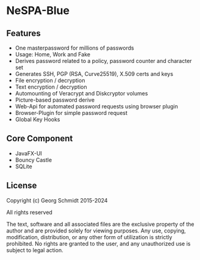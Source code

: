# NeSPA-Blue

## Features

- One masterpassword for millions of passwords
- Usage: Home, Work and Fake
- Derives password related to a policy, password counter and character set
- Generates SSH, PGP (RSA, Curve25519), X.509 certs and keys
- File encryption / decryption
- Text encryption / decryption
- Automounting of Veracrypt and Diskcryptor volumes
- Picture-based password derive
- Web-Api for automated password requests using browser plugin
- Browser-Plugin for simple password request
- Global Key Hooks

## Core Component

- JavaFX-UI
- Bouncy Castle
- SQLite


## License

Copyright (c) Georg Schmidt 2015-2024

All rights reserved

The text, software and all associated files are the exclusive property of the author and are provided solely for viewing purposes. Any use, copying, modification, distribution, or any other form of utilization is strictly prohibited. No rights are granted to the user, and any unauthorized use is subject to legal action.

